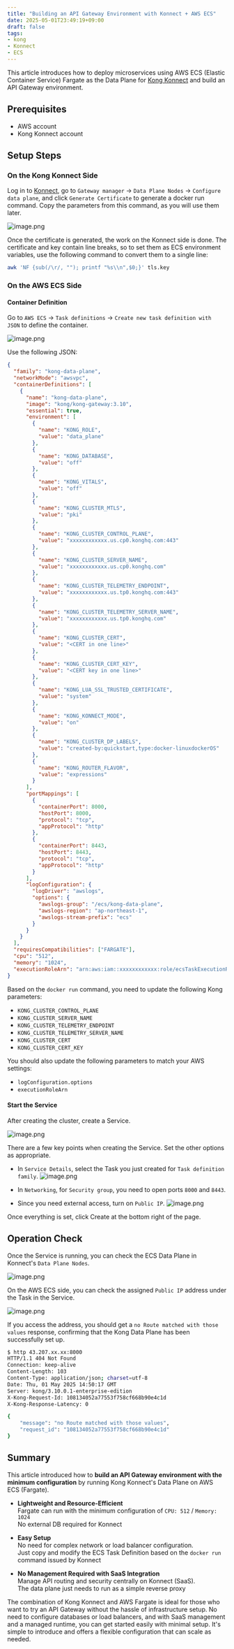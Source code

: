 ```yaml
---
title: "Building an API Gateway Environment with Konnect + AWS ECS"
date: 2025-05-01T23:49:19+09:00
draft: false
tags:
- kong
- Konnect
- ECS
---
```


This article introduces how to deploy microservices using AWS ECS (Elastic Container Service) Fargate as the Data Plane for [Kong Konnect](https://konghq.com/kong-konnect/) and build an API Gateway environment.

## Prerequisites

- AWS account
- Kong Konnect account

## Setup Steps

### On the Kong Konnect Side

Log in to [Konnect](https://cloud.konghq.com/us/overview/), go to `Gateway manager` -> `Data Plane Nodes` -> `Configure data plane`, and click `Generate Certificate` to generate a docker run command. Copy the parameters from this command, as you will use them later.

![image.png](https://qiita-image-store.s3.ap-northeast-1.amazonaws.com/0/2679136/c869a45c-04df-4f70-ac9e-8c23757429d0.png)

Once the certificate is generated, the work on the Konnect side is done. The certificate and key contain line breaks, so to set them as ECS environment variables, use the following command to convert them to a single line:

```bash
awk 'NF {sub(/\r/, ""); printf "%s\\n",$0;}' tls.key
```

### On the AWS ECS Side

#### Container Definition

Go to `AWS ECS` -> `Task definitions` -> `Create new task definition with JSON` to define the container.

![image.png](https://qiita-image-store.s3.ap-northeast-1.amazonaws.com/0/2679136/6dd7ead4-3cf4-47b1-8e31-f8a15ca0891a.png)

Use the following JSON:

```json
{
  "family": "kong-data-plane",
  "networkMode": "awsvpc",
  "containerDefinitions": [
    {
      "name": "kong-data-plane",
      "image": "kong/kong-gateway:3.10",
      "essential": true,
      "environment": [
        {
          "name": "KONG_ROLE",
          "value": "data_plane"
        },
        {
          "name": "KONG_DATABASE",
          "value": "off"
        },
        {
          "name": "KONG_VITALS",
          "value": "off"
        },
        {
          "name": "KONG_CLUSTER_MTLS",
          "value": "pki"
        },
        {
          "name": "KONG_CLUSTER_CONTROL_PLANE",
          "value": "xxxxxxxxxxxx.us.cp0.konghq.com:443"
        },
        {
          "name": "KONG_CLUSTER_SERVER_NAME",
          "value": "xxxxxxxxxxxx.us.cp0.konghq.com"
        },
        {
          "name": "KONG_CLUSTER_TELEMETRY_ENDPOINT",
          "value": "xxxxxxxxxxxx.us.tp0.konghq.com:443"
        },
        {
          "name": "KONG_CLUSTER_TELEMETRY_SERVER_NAME",
          "value": "xxxxxxxxxxxx.us.tp0.konghq.com"
        },
        {
          "name": "KONG_CLUSTER_CERT",
          "value": "<CERT in one line>"
        },
        {
          "name": "KONG_CLUSTER_CERT_KEY",
          "value": "<CERT key in one line>"
        },
        {
          "name": "KONG_LUA_SSL_TRUSTED_CERTIFICATE",
          "value": "system"
        },
        {
          "name": "KONG_KONNECT_MODE",
          "value": "on"
        },
        {
          "name": "KONG_CLUSTER_DP_LABELS",
          "value": "created-by:quickstart,type:docker-linuxdockerOS"
        },
        {
          "name": "KONG_ROUTER_FLAVOR",
          "value": "expressions"
        }
      ],
      "portMappings": [
        {
          "containerPort": 8000,
          "hostPort": 8000,
          "protocol": "tcp",
          "appProtocol": "http"
        },
        {
          "containerPort": 8443,
          "hostPort": 8443,
          "protocol": "tcp",
          "appProtocol": "http"
        }
      ],
      "logConfiguration": {
        "logDriver": "awslogs",
        "options": {
          "awslogs-group": "/ecs/kong-data-plane",
          "awslogs-region": "ap-northeast-1",
          "awslogs-stream-prefix": "ecs"
        }
      }
    }
  ],
  "requiresCompatibilities": ["FARGATE"],
  "cpu": "512",
  "memory": "1024",
  "executionRoleArn": "arn:aws:iam::xxxxxxxxxxxx:role/ecsTaskExecutionRole"
}
```

Based on the `docker run` command, you need to update the following Kong parameters:

- `KONG_CLUSTER_CONTROL_PLANE`
- `KONG_CLUSTER_SERVER_NAME`
- `KONG_CLUSTER_TELEMETRY_ENDPOINT`
- `KONG_CLUSTER_TELEMETRY_SERVER_NAME`
- `KONG_CLUSTER_CERT`
- `KONG_CLUSTER_CERT_KEY`

You should also update the following parameters to match your AWS settings:

- `logConfiguration.options`
- `executionRoleArn`

#### Start the Service

After creating the cluster, create a Service.

![image.png](https://qiita-image-store.s3.ap-northeast-1.amazonaws.com/0/2679136/f2c3ba5a-c860-43f7-9919-785c4b311f1a.png)

There are a few key points when creating the Service. Set the other options as appropriate.

- In `Service Details`, select the Task you just created for `Task definition family`.
![image.png](https://qiita-image-store.s3.ap-northeast-1.amazonaws.com/0/2679136/0416d0d0-aa08-47af-9cc7-3ffa41112d68.png)

- In `Networking`, for `Security group`, you need to open ports `8000` and `8443`.
- Since you need external access, turn on `Public IP`.
![image.png](https://qiita-image-store.s3.ap-northeast-1.amazonaws.com/0/2679136/7156874a-2ef7-416a-9f81-7152ad5fc486.png)

Once everything is set, click Create at the bottom right of the page.

## Operation Check

Once the Service is running, you can check the ECS Data Plane in Konnect's `Data Plane Nodes`.

![image.png](https://qiita-image-store.s3.ap-northeast-1.amazonaws.com/0/2679136/fc43b78c-8f29-4b84-b992-6c45272bc3a2.png)

On the AWS ECS side, you can check the assigned `Public IP` address under the Task in the Service.

![image.png](https://qiita-image-store.s3.ap-northeast-1.amazonaws.com/0/2679136/c1450735-db1d-464c-84c0-b3d900e13e43.png)

If you access the address, you should get a `no Route matched with those values` response, confirming that the Kong Data Plane has been successfully set up.

```bash
$ http 43.207.xx.xx:8000
HTTP/1.1 404 Not Found
Connection: keep-alive
Content-Length: 103
Content-Type: application/json; charset=utf-8
Date: Thu, 01 May 2025 14:50:17 GMT
Server: kong/3.10.0.1-enterprise-edition
X-Kong-Request-Id: 108134052a77553f758cf668b90e4c1d
X-Kong-Response-Latency: 0

{
    "message": "no Route matched with those values",
    "request_id": "108134052a77553f758cf668b90e4c1d"
}
```

## Summary

This article introduced how to **build an API Gateway environment with the minimum configuration** by running Kong Konnect's Data Plane on AWS ECS (Fargate).

- **Lightweight and Resource-Efficient**  
  Fargate can run with the minimum configuration of `CPU: 512` / `Memory: 1024`  
  No external DB required for Konnect
  
- **Easy Setup**  
  No need for complex network or load balancer configuration.  
  Just copy and modify the ECS Task Definition based on the `docker run` command issued by Konnect
  
- **No Management Required with SaaS Integration**  
  Manage API routing and security centrally on Konnect (SaaS).  
  The data plane just needs to run as a simple reverse proxy

The combination of Kong Konnect and AWS Fargate is ideal for those who want to try an API Gateway without the hassle of infrastructure setup. No need to configure databases or load balancers, and with SaaS management and a managed runtime, you can get started easily with minimal setup. It's simple to introduce and offers a flexible configuration that can scale as needed.
